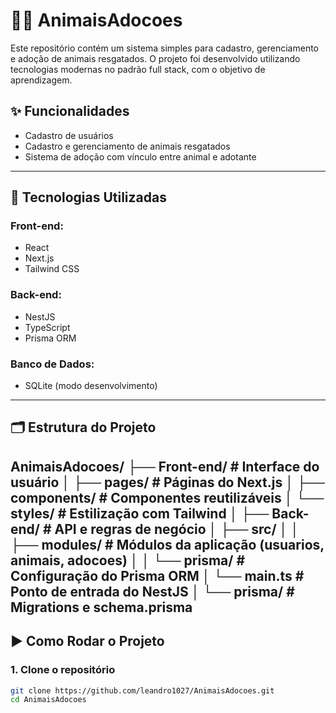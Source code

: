 # 🐶🐱 AnimaisAdocoes

Este repositório contém um sistema simples para cadastro, gerenciamento e adoção de animais resgatados. O projeto foi desenvolvido utilizando tecnologias modernas no padrão full stack, com o objetivo de aprendizagem.

## ✨ Funcionalidades

- Cadastro de usuários
- Cadastro e gerenciamento de animais resgatados
- Sistema de adoção com vínculo entre animal e adotante
---

## 🧰 Tecnologias Utilizadas

### Front-end:
- React
- Next.js
- Tailwind CSS

### Back-end:
- NestJS
- TypeScript
- Prisma ORM

### Banco de Dados:
- SQLite (modo desenvolvimento)

---

## 🗂 Estrutura do Projeto

AnimaisAdocoes/
├── Front-end/ # Interface do usuário
│ ├── pages/ # Páginas do Next.js
│ ├── components/ # Componentes reutilizáveis
│ └── styles/ # Estilização com Tailwind
│
├── Back-end/ # API e regras de negócio
│ ├── src/
│ │ ├── modules/ # Módulos da aplicação (usuarios, animais, adocoes)
│ │ └── prisma/ # Configuração do Prisma ORM
│ └── main.ts # Ponto de entrada do NestJS
│
└── prisma/ # Migrations e schema.prisma
---

## ▶️ Como Rodar o Projeto

### 1. Clone o repositório
```bash
git clone https://github.com/leandro1027/AnimaisAdocoes.git
cd AnimaisAdocoes
